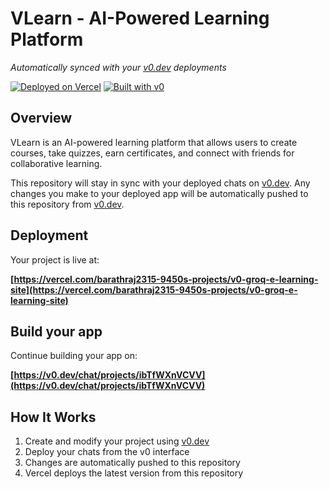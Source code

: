 # VLearn - AI-Powered Learning Platform

*Automatically synced with your [v0.dev](https://v0.dev) deployments*

[![Deployed on Vercel](https://img.shields.io/badge/Deployed%20on-Vercel-black?style=for-the-badge&logo=vercel)](https://vercel.com/barathraj2315-9450s-projects/v0-groq-e-learning-site)
[![Built with v0](https://img.shields.io/badge/Built%20with-v0.dev-black?style=for-the-badge)](https://v0.dev/chat/projects/ibTfWXnVCVV)

## Overview

VLearn is an AI-powered learning platform that allows users to create courses, take quizzes, earn certificates, and connect with friends for collaborative learning.

This repository will stay in sync with your deployed chats on [v0.dev](https://v0.dev).
Any changes you make to your deployed app will be automatically pushed to this repository from [v0.dev](https://v0.dev).

## Deployment

Your project is live at:

**[https://vercel.com/barathraj2315-9450s-projects/v0-groq-e-learning-site](https://vercel.com/barathraj2315-9450s-projects/v0-groq-e-learning-site)**

## Build your app

Continue building your app on:

**[https://v0.dev/chat/projects/ibTfWXnVCVV](https://v0.dev/chat/projects/ibTfWXnVCVV)**

## How It Works

1. Create and modify your project using [v0.dev](https://v0.dev)
2. Deploy your chats from the v0 interface
3. Changes are automatically pushed to this repository
4. Vercel deploys the latest version from this repository